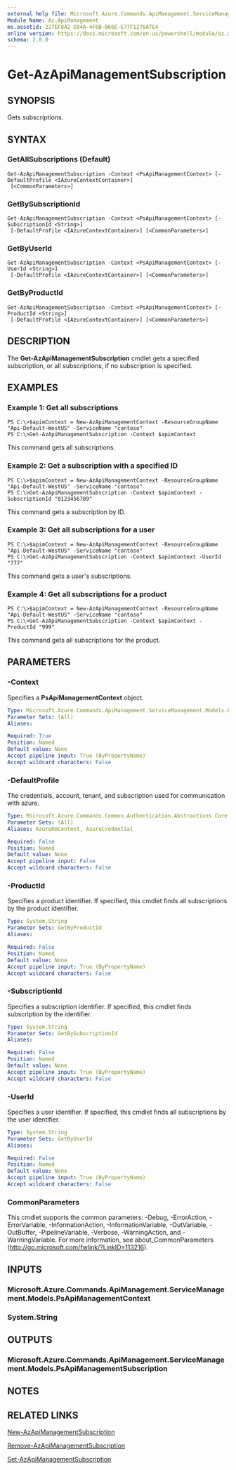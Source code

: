 ```yaml
---
external help file: Microsoft.Azure.Commands.ApiManagement.ServiceManagement.dll-Help.xml
Module Name: Az.ApiManagement
ms.assetid: 227EF8A2-E04A-4F6B-B66E-E77F1276A7E4
online version: https://docs.microsoft.com/en-us/powershell/module/az.apimanagement/get-azapimanagementsubscription
schema: 2.0.0
---
```


# Get-AzApiManagementSubscription

## SYNOPSIS
Gets subscriptions.

## SYNTAX

### GetAllSubscriptions (Default)
```
Get-AzApiManagementSubscription -Context <PsApiManagementContext> [-DefaultProfile <IAzureContextContainer>]
 [<CommonParameters>]
```

### GetBySubscriptionId
```
Get-AzApiManagementSubscription -Context <PsApiManagementContext> [-SubscriptionId <String>]
 [-DefaultProfile <IAzureContextContainer>] [<CommonParameters>]
```

### GetByUserId
```
Get-AzApiManagementSubscription -Context <PsApiManagementContext> [-UserId <String>]
 [-DefaultProfile <IAzureContextContainer>] [<CommonParameters>]
```

### GetByProductId
```
Get-AzApiManagementSubscription -Context <PsApiManagementContext> [-ProductId <String>]
 [-DefaultProfile <IAzureContextContainer>] [<CommonParameters>]
```

## DESCRIPTION
The **Get-AzApiManagementSubscription** cmdlet gets a specified subscription, or all subscriptions, if no subscription is specified.

## EXAMPLES

### Example 1: Get all subscriptions
```
PS C:\>$apimContext = New-AzApiManagementContext -ResourceGroupName "Api-Default-WestUS" -ServiceName "contoso"
PS C:\>Get-AzApiManagementSubscription -Context $apimContext
```

This command gets all subscriptions.

### Example 2: Get a subscription with a specified ID
```
PS C:\>$apimContext = New-AzApiManagementContext -ResourceGroupName "Api-Default-WestUS" -ServiceName "contoso"
PS C:\>Get-AzApiManagementSubscription -Context $apimContext -SubscriptionId "0123456789"
```

This command gets a subscription by ID.

### Example 3: Get all subscriptions for a user
```
PS C:\>$apimContext = New-AzApiManagementContext -ResourceGroupName "Api-Default-WestUS" -ServiceName "contoso"
PS C:\>Get-AzApiManagementSubscription -Context $apimContext -UserId "777"
```

This command gets a user's subscriptions.

### Example 4: Get all subscriptions for a product
```
PS C:\>$apimContext = New-AzApiManagementContext -ResourceGroupName "Api-Default-WestUS" -ServiceName "contoso"
PS C:\>Get-AzApiManagementSubscription -Context $apimContext -ProductId "999"
```

This command gets all subscriptions for the product.

## PARAMETERS

### -Context
Specifies a **PsApiManagementContext** object.

```yaml
Type: Microsoft.Azure.Commands.ApiManagement.ServiceManagement.Models.PsApiManagementContext
Parameter Sets: (All)
Aliases:

Required: True
Position: Named
Default value: None
Accept pipeline input: True (ByPropertyName)
Accept wildcard characters: False
```

### -DefaultProfile
The credentials, account, tenant, and subscription used for communication with azure.

```yaml
Type: Microsoft.Azure.Commands.Common.Authentication.Abstractions.Core.IAzureContextContainer
Parameter Sets: (All)
Aliases: AzureRmContext, AzureCredential

Required: False
Position: Named
Default value: None
Accept pipeline input: False
Accept wildcard characters: False
```

### -ProductId
Specifies a product identifier.
If specified, this cmdlet finds all subscriptions by the product identifier.

```yaml
Type: System.String
Parameter Sets: GetByProductId
Aliases:

Required: False
Position: Named
Default value: None
Accept pipeline input: True (ByPropertyName)
Accept wildcard characters: False
```

### -SubscriptionId
Specifies a subscription identifier.
If specified, this cmdlet finds subscription by the identifier.

```yaml
Type: System.String
Parameter Sets: GetBySubscriptionId
Aliases:

Required: False
Position: Named
Default value: None
Accept pipeline input: True (ByPropertyName)
Accept wildcard characters: False
```

### -UserId
Specifies a user identifier.
If specified, this cmdlet finds all subscriptions by the user identifier.

```yaml
Type: System.String
Parameter Sets: GetByUserId
Aliases:

Required: False
Position: Named
Default value: None
Accept pipeline input: True (ByPropertyName)
Accept wildcard characters: False
```

### CommonParameters
This cmdlet supports the common parameters: -Debug, -ErrorAction, -ErrorVariable, -InformationAction, -InformationVariable, -OutVariable, -OutBuffer, -PipelineVariable, -Verbose, -WarningAction, and -WarningVariable. For more information, see about_CommonParameters (http://go.microsoft.com/fwlink/?LinkID=113216).

## INPUTS

### Microsoft.Azure.Commands.ApiManagement.ServiceManagement.Models.PsApiManagementContext

### System.String

## OUTPUTS

### Microsoft.Azure.Commands.ApiManagement.ServiceManagement.Models.PsApiManagementSubscription

## NOTES

## RELATED LINKS

[New-AzApiManagementSubscription](./New-AzApiManagementSubscription.md)

[Remove-AzApiManagementSubscription](./Remove-AzApiManagementSubscription.md)

[Set-AzApiManagementSubscription](./Set-AzApiManagementSubscription.md)


